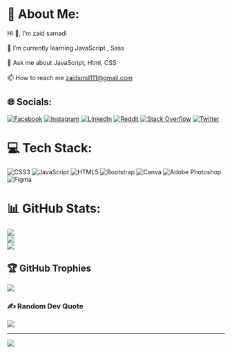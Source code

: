 # 💫 About Me:
Hi 👋, I'm zaid samadi<br><br>🌱 I’m currently learning JavaScript , Sass<br><br>💬 Ask me about JavaScript, Html, CSS<br><br>📫 How to reach me zaidsmd111@gmail.com


## 🌐 Socials:
[![Facebook](https://img.shields.io/badge/Facebook-%231877F2.svg?logo=Facebook&logoColor=white)](https://facebook.com/zaid.samadi.752) [![Instagram](https://img.shields.io/badge/Instagram-%23E4405F.svg?logo=Instagram&logoColor=white)](https://instagram.com/szaid.03) [![LinkedIn](https://img.shields.io/badge/LinkedIn-%230077B5.svg?logo=linkedin&logoColor=white)](https://linkedin.com/in/zaid-samadi-b95281217) [![Reddit](https://img.shields.io/badge/Reddit-%23FF4500.svg?logo=Reddit&logoColor=white)](https://reddit.com/user/zaidsmd) [![Stack Overflow](https://img.shields.io/badge/-Stackoverflow-FE7A16?logo=stack-overflow&logoColor=white)](https://stackoverflow.com/users/15868144) [![Twitter](https://img.shields.io/badge/Twitter-%231DA1F2.svg?logo=Twitter&logoColor=white)](https://twitter.com/z_s_m_d) 

# 💻 Tech Stack:
![CSS3](https://img.shields.io/badge/css3-%231572B6.svg?style=for-the-badge&logo=css3&logoColor=white) ![JavaScript](https://img.shields.io/badge/javascript-%23323330.svg?style=for-the-badge&logo=javascript&logoColor=%23F7DF1E) ![HTML5](https://img.shields.io/badge/html5-%23E34F26.svg?style=for-the-badge&logo=html5&logoColor=white) ![Bootstrap](https://img.shields.io/badge/bootstrap-%23563D7C.svg?style=for-the-badge&logo=bootstrap&logoColor=white) ![Canva](https://img.shields.io/badge/Canva-%2300C4CC.svg?style=for-the-badge&logo=Canva&logoColor=white) ![Adobe Photoshop](https://img.shields.io/badge/adobephotoshop-%2331A8FF.svg?style=for-the-badge&logo=adobephotoshop&logoColor=white) 	![Figma](https://img.shields.io/badge/figma-%23F24E1E.svg?style=for-the-badge&logo=figma&logoColor=white)
# 📊 GitHub Stats:
![](https://github-readme-stats.vercel.app/api?username=zaidsmd&theme=dark&hide_border=true&include_all_commits=false&count_private=false)<br/>
![](https://github-readme-streak-stats.herokuapp.com/?user=zaidsmd&theme=dark&hide_border=true)<br/>
![](https://github-readme-stats.vercel.app/api/top-langs/?username=zaidsmd&theme=dark&hide_border=true&include_all_commits=false&count_private=false&layout=compact)

## 🏆 GitHub Trophies
![](https://github-profile-trophy.vercel.app/?username=zaidsmd&theme=onedark&no-frame=false&no-bg=true&margin-w=4)

### ✍️ Random Dev Quote
![](https://quotes-github-readme.vercel.app/api?type=horizontal&theme=dark)

---
[![](https://visitcount.itsvg.in/api?id=zaidsmd&icon=1&color=0)](https://visitcount.itsvg.in)

